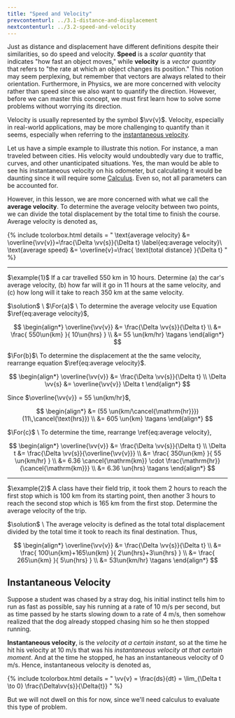 ```yaml
---
title: "Speed and Velocity"
prevcontenturl: ../3.1-distance-and-displacement
nextcontenturl: ../3.2-speed-and-velocity
---
```




Just as distance and displacement have different definitions despite their similarities, so do speed and velocity. **Speed** is a *scalar quantity* that indicates "how fast an object moves," while **velocity** is a *vector quantity* that refers to "the rate at which an object changes its position." This notion may seem perplexing, but remember that vectors are always related to their orientation. Furthermore, in Physics, we are more concerned with velocity rather than speed since we also want to quantify the direction. However, before we can master this concept, we must first learn how to solve some problems without worrying its direction.

Velocity is usually represented by the symbol $\vv{v}$. Velocity, especially in real-world applications, may be more challenging to quantify than it seems, especially when referring to the [instantaneous velocity](#instantaneous-velocity). 

Let us have a simple example to illustrate this notion. For instance, a man traveled between cities. His velocity would undoubtedly vary due to traffic, curves, and other unanticipated situations. Yes, the man would be able to see his instantaneous velocity on his odometer, but calculating it would be daunting since it will require some [Calculus](../../differential-calculus). Even so, not all parameters can be accounted for.


However, in this lesson, we are more concerned with what we call the **average velocity**. To determine the average velocity between two points, we can divide the total displacement by the total time to finish the course. Average velocity is denoted as,


{% include tcolorbox.html
    details = "
	\text{average velocity} &= \overline{\vv{v}}=\frac{\Delta \vv{s}}{\Delta t}
	\label{eq:average velocity}\\
	\text{average speed} &= \overline{v}=\frac{ \text{total distance} }{\Delta t}
    "
%}




---
$\example{1}$
If a car travelled 550 km in 10 hours. Determine (a) the car's average velocity, (b) how far will it go in 11 hours at the same velocity, and (c) how long will it take to reach 350 km at the same velocity.

$\solution$ \\
$\For{a}$ \\
To determine the average velocity use Equation $\ref{eq:average velocity}$,

$$
\begin{align*}	
	\overline{\vv{v}} &= \frac{\Delta \vv{s}}{\Delta t} \\
	&= \frac{ 550\un{km} }{ 10\un{hrs} } \\
	&= 55 \un{km/hr}	\tagans
\end{align*}
$$

$\For{b}$\\
To determine the displacement at the the same velocity, rearrange equation $\ref{eq:average velocity}$.

$$
\begin{align*}	
	\overline{\vv{v}} &= \frac{\Delta \vv{s}}{\Delta t} \\
	\Delta \vv{s} &= \overline{\vv{v}} \Delta t 
\end{align*}
$$

Since $\overline{\vv{v}} = 55 \un{km/hr}$,

$$
\begin{align*}	
	&= (55 \un{km/\cancel{\mathrm{hr}}})(11\,\cancel{\text{hrs}}) \\
	&= 605 \un{km}	\tagans
\end{align*}
$$





$\For{c}$ \\
To determine the time, rearrange \ref{eq:average velocity},

$$
\begin{align*}
	\overline{\vv{v}} &= \frac{\Delta \vv{s}}{\Delta t} \\
	\Delta t &=  \frac{\Delta \vv{s}}{\overline{\vv{v}}} \\
	&= \frac{ 350\un{km} }{ 55 \un{km/hr} } \\
	&= 6.36 \cancel{\mathrm{km}} \cdot \frac{\mathrm{hr}}{\cancel{\mathrm{km}}} \\
	&= 6.36 \un{hrs}	\tagans
\end{align*}
$$





---
$\example{2}$
A class have their field trip, it took them 2 hours to reach the first stop which is 100 km from its starting point, then another 3 hours to reach the second stop which is 165 km from the first stop. Determine the average velocity of the trip.



$\solution$ \\
The average velocity is defined as the total total displacement divided by the total time it took to reach its final destination. Thus,

$$
\begin{align*}
	\overline{\vv{v}} &= \frac{\Delta \vv{s}}{\Delta t} \\
	&= \frac{ 100\un{km}+165\un{km} }{ 2\un{hrs}+3\un{hrs} } \\
	&= \frac{ 265\un{km} }{ 5\un{hrs} } \\
	&= 53\un{km/hr}	\tagans
\end{align*}
 $$
 




## Instantaneous Velocity
	
Suppose a student was chased by a stray dog, his initial instinct tells him to run as fast as possible, say his running at a rate of 10 m/s per second, but as time passed by he starts slowing down to a rate of 4 m/s, then somehow realized that the dog already stopped chasing him so he then stopped running. 

**Instantaneous velocity**, is the *velocity at a certain instant*, so at the time he hit his velocity at 10 m/s that was his *instantaneous velocity at that certain moment*. And at the time he stopped, he has an instantaneous velocity of 0 m/s. Hence, instantaneous velocity is denoted as,


{% include tcolorbox.html
    details = "
	\vv{v} = \frac{ds}{dt} = \lim_{\Delta t \to 0} \frac{\Delta\vv{s}}{\Delta{t}}
    "
%}

But we will not dwell on this for now, since we'll need calculus to evaluate this type of problem.

